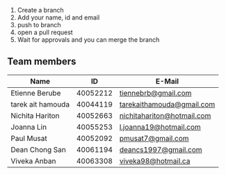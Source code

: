 1. Create a branch
2. Add your name, id and email
3. push to branch
4. open a pull request
5. Wait for approvals and you can merge the branch

## Team members
| Name              | ID       | E-Mail                     |
| ----------------- | -------- | -------------------------- |
| Etienne Berube    | 40052212 | tiennebrb@gmail.com        |
| tarek ait hamouda | 40044119 | tarekaithamouda@gmail.com  |
| Nichita Hariton   | 40052663 | nichitahariton@hotmail.com |
| Joanna Lin        | 40055253 | l.joanna19@hotmail.com     | 
| Paul Musat        | 40052092 | pmusat7@gmail.com          |
| Dean Chong San    | 40061194 | deancs1997@gmail.com       |
| Viveka Anban      | 40063308 | viveka98@hotmail.ca        |
